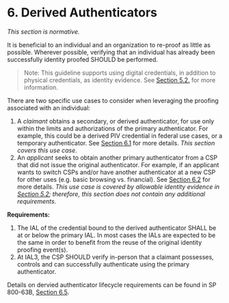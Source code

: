 <a name="sec6"></a>

<div class="breaker"></div>

# <a name="resuse_proof"></a> 6. Derived Authenticators

_This section is normative._

It is beneficial to an individual and an organization to re-proof as little as possible.  Wherever possible, verifying that an individual has already been successfully identity proofed SHOULD be performed.

>Note: This guideline supports using digital credentials, in addition to physical credentials, as identity evidence.  See [Section 5.2.](#validate) for more information.

There are two specific use cases to consider when leveraging the proofing associated with an individual:

1. A _claimant_ obtains a secondary, or derived authenticator, for use only within the limits and authorizations of the primary authenticator.  For example, this could be a derived PIV credential in federal use cases, or a temporary authenticator. See [Section 6.1](#dc) for more details. *This section covers this use case.*
2. An _applicant_ seeks to obtain another primary authenticator from a CSP that did not issue the original authenticator. For example, if an applicant wants to switch CSPs and/or have another authenticator at a new CSP for other uses (e.g. basic browsing vs. financial). See [Section 6.2](#prior) for more details. *This use case is covered by allowable identity evidence in [Section 5.2](#validate); therefore, this section does not contain any additional requirements.*


**Requirements:**  
1. The IAL of the credential bound to the derived authenticator SHALL be at or below the primary IAL. In most cases the IALs are expected to be the same in order to benefit from the reuse of the original identity proofing event(s).  
2. At IAL3, the CSP SHOULD verify in-person that a claimant possesses, controls and can successfully authenticate using the primary authenticator. 

Details on dervied authenticator lifecycle requirements can be found in SP 800-63B, [Section 6.5](#dc).